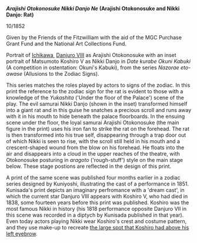 **_Arajishi Otokonosuke Nikki Danjo Ne_ (Arajishi Otokonosuke and Nikki Danjo: Rat)**

10/1852

Given by the Friends of the Fitzwilliam with the aid of the MGC Purchase Grant Fund and the National Art Collections Fund.

Portrait of [Ichikawa ](/exhibition/group-12) [Danjuro VIII](/context/textN) as Arajishi Otokonosuke with an inset portrait of Matsumoto Koshiro V as Nikki Danjo in _Date kurabe Okuni Kabuki_ (A competition in ostentation: Okuni's Kabuki), from the series _Nazorae eto-awase_ (Allusions to the Zodiac Signs).

This series matches the roles played by actors to signs of the zodiac. In this print the reference to the zodiac sign for the rat is evident to those with a knowledge of the _Yukashita_ ('Under the floor of the Palace') scene of the play. The evil samurai Nikki Danjo (shown in the inset) transformed himself into a giant rat and in this guise he snatches a precious scroll and runs away with it in his mouth to hide beneath the palace floorboards. In the ensuing scene under the floor, the loyal samurai Arajishi Otokonosuke (the main figure in the print) uses his iron fan to strike the rat on the forehead. The rat is then transformed into his true self, disappearing through a trap door out of which Nikki is seen to rise, with the scroll still held in his mouth and a crescent-shaped wound from the blow on his forehead. He floats into the air and disappears into a cloud in the upper reaches of the theatre, with Otokonosuke posturing in _aragoto_ ('rough-stuff') style on the main stage below. These stage postions are reflected in the design of this print.

A print of the same scene was published four months earlier in a zodiac series designed by Kuniyoshi, illustrating the cast of a performance in 1851. Kunisada's print depicts an imaginary perfromance with a 'dream cast', in which the current star Danjuro VIII appears with Koshiro V, who had died in 1838, some fourteen years before this print was published. Koshiro was the most famous Nikki in history (his 1818 performance opposite Danjuro VII in this scene was recorded in a diptych by Kunisada published in that year). Even today actors playing Nikki wear Koshiro's crest and costume pattern, and they use make-up to recreate [the large spot that Koshiro had above his left eyebrow](KUN/kunp64.htm).

